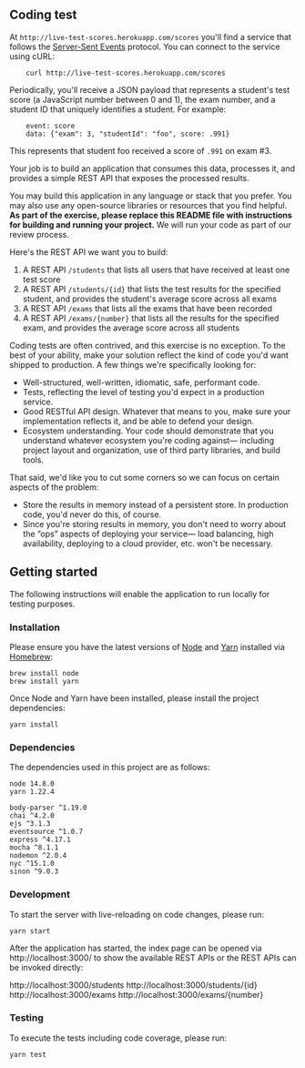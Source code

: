## Coding test

At `http://live-test-scores.herokuapp.com/scores` you'll find a service that follows the [Server-Sent Events](https://www.w3.org/TR/2015/REC-eventsource-20150203/) protocol. You can connect to the service using cURL:

        curl http://live-test-scores.herokuapp.com/scores

Periodically, you'll receive a JSON payload that represents a student's test score (a JavaScript number between 0 and 1), the exam number, and a student ID that uniquely identifies a student. For example:


        event: score
        data: {"exam": 3, "studentId": "foo", score: .991}

This represents that student foo received a score of `.991` on exam #3. 

Your job is to build an application that consumes this data, processes it, and provides a simple REST API that exposes the processed results. 

You may build this application in any language or stack that you prefer. You may also use any open-source libraries or resources that you find helpful. **As part of the exercise, please replace this README file with instructions for building and running your project.** We will run your code as part of our review process.

Here's the REST API we want you to build:

1. A REST API `/students` that lists all users that have received at least one test score
2. A REST API `/students/{id}` that lists the test results for the specified student, and provides the student's average score across all exams
3. A REST API `/exams` that lists all the exams that have been recorded
4. A REST API `/exams/{number}` that lists all the results for the specified exam, and provides the average score across all students

Coding tests are often contrived, and this exercise is no exception. To the best of your ability, make your solution reflect the kind of code you'd want shipped to production. A few things we're specifically looking for:


* Well-structured, well-written, idiomatic, safe, performant code.
* Tests, reflecting the level of testing you'd expect in a production service.
* Good RESTful API design. Whatever that means to you, make sure your implementation reflects it, and be able to defend your design.
* Ecosystem understanding. Your code should demonstrate that you understand whatever ecosystem you're coding against— including project layout and organization, use of third party libraries, and build tools.

That said, we'd like you to cut some corners so we can focus on certain aspects of the problem:


* Store the results in memory instead of a persistent store. In production code, you'd never do this, of course.
* Since you're storing results in memory, you don't need to worry about the “ops” aspects of deploying your service— load balancing, high availability, deploying to a cloud provider, etc. won't be necessary.


## Getting started

The following instructions will enable the application to run locally for testing purposes.

### Installation

Please ensure you have the latest versions of [Node](https://nodejs.org/) and [Yarn](https://yarnpkg.com/) installed via [Homebrew](https://brew.sh/):

```
brew install node
brew install yarn
```

Once Node and Yarn have been installed, please install the project dependencies:

```
yarn install
```

### Dependencies

The dependencies used in this project are as follows:

```
node 14.8.0
yarn 1.22.4

body-parser ^1.19.0
chai ^4.2.0
ejs ^3.1.3
eventsource ^1.0.7
express ^4.17.1
mocha ^8.1.1
nodemon ^2.0.4
nyc ^15.1.0
sinon ^9.0.3
```

### Development

To start the server with live-reloading on code changes, please run:

```
yarn start
```

After the application has started, the index page can be opened via http://localhost:3000/ to show the available REST APIs or the REST APIs can be invoked directly:

http://localhost:3000/students
http://localhost:3000/students/{id} 
http://localhost:3000/exams
http://localhost:3000/exams/{number}

### Testing

To execute the tests including code coverage, please run:

```
yarn test
```
